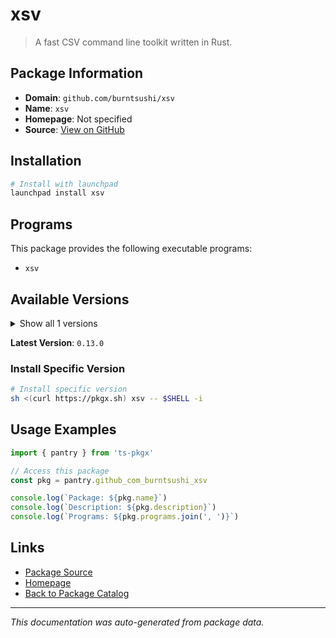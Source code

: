 # xsv

> A fast CSV command line toolkit written in Rust.

## Package Information

- **Domain**: `github.com/burntsushi/xsv`
- **Name**: `xsv`
- **Homepage**: Not specified
- **Source**: [View on GitHub](https://github.com/pkgxdev/pantry/tree/main/projects/github.com/burntsushi/xsv/package.yml)

## Installation

```bash
# Install with launchpad
launchpad install xsv
```

## Programs

This package provides the following executable programs:

- `xsv`

## Available Versions

<details>
<summary>Show all 1 versions</summary>

- `0.13.0`

</details>

**Latest Version**: `0.13.0`

### Install Specific Version

```bash
# Install specific version
sh <(curl https://pkgx.sh) xsv -- $SHELL -i
```

## Usage Examples

```typescript
import { pantry } from 'ts-pkgx'

// Access this package
const pkg = pantry.github_com_burntsushi_xsv

console.log(`Package: ${pkg.name}`)
console.log(`Description: ${pkg.description}`)
console.log(`Programs: ${pkg.programs.join(', ')}`)
```

## Links

- [Package Source](https://github.com/pkgxdev/pantry/tree/main/projects/github.com/burntsushi/xsv/package.yml)
- [Homepage](#)
- [Back to Package Catalog](../package-catalog.md)

---

*This documentation was auto-generated from package data.*
